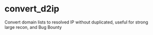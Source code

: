 # convert_d2ip
Convert domain lists to resolved IP without duplicated, useful for strong large recon, and Bug Bounty

